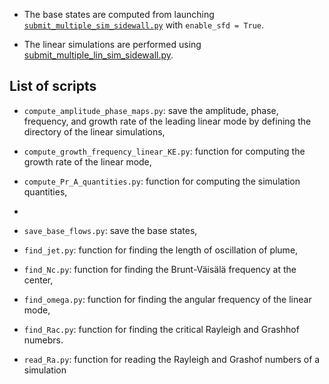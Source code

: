 - The base states are computed from launching [`submit_multiple_sim_sidewall.py`](https://github.com/snek5000/snek5000-cbox/blob/main/doc/examples/nonlinear_from_rest/submit_multiple_sim_sidewall.py) with `enable_sfd = True`. 

- The linear simulations are performed using [submit_multiple_lin_sim_sidewall.py](https://github.com/snek5000/snek5000-cbox/blob/main/doc/examples/linear_from_base/submit_multiple_lin_sim_sidewall.py).

## List of scripts

- `compute_amplitude_phase_maps.py`: save the amplitude, phase, frequency, and growth rate of the leading linear mode by defining the directory of the linear simulations,

- `compute_growth_frequency_linear_KE.py`: function for computing the growth rate of the linear mode,

- `compute_Pr_A_quantities.py`: function for computing the simulation quantities,
- 
- `save_base_flows.py`: save the base states,

- `find_jet.py`: function for finding the length of oscillation of plume,

- `find_Nc.py`: function for finding the Brunt-Väisälä frequency at the center,

- `find_omega.py`: function for finding the angular frequency of the linear mode,

- `find_Rac.py`: function for finding the critical Rayleigh and Grashhof numebrs.

- `read_Ra.py`: function for reading the Rayleigh and Grashof numbers of a simulation